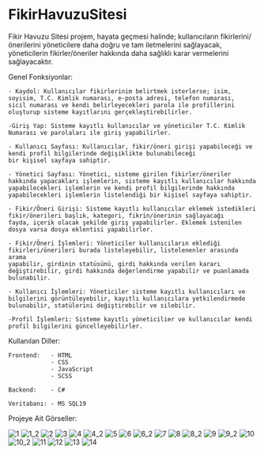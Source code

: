 # FikirHavuzuSitesi
Fikir Havuzu Sitesi projem, hayata geçmesi halinde; kullanıcıların fikirlerini/önerilerini yöneticilere daha doğru ve tam iletmelerini sağlayacak,
yöneticilerin fikirler/öneriler hakkında daha sağlıklı karar vermelerini sağlayacaktır.

Genel Fonksiyonlar:

    - Kaydol: Kullanıcılar fikirlerinim belirtmek isterlerse; isim, soyisim, T.C. Kimlik numarası, e-posta adresi, telefon numarası,
    sicil numarası ve kendi belirleyecekleri parola ile profillerini oluşturup sisteme kayıtlarını gerçekleştirebilirler.

    -Giriş Yap: Sisteme kayıtlı kullanıcılar ve yöneticiler T.C. Kimlik Numarası ve parolaları ile giriş yapabilirler.    

    - Kullanıcı Sayfası: Kullanıcılar, fikir/öneri girişi yapabileceği ve kendi profil bilgilerinde değişiklikte bulunabileceği
    bir kişisel sayfaya sahiptir.

    - Yönetici Sayfası: Yönetici, sisteme girilen fikirler/öneriler hakkında yapacakları işlemlerin, sisteme kayıtlı kullanıcılar hakkında
    yapabilecekleri işlemlerin ve kendi profil bilgilerinde hakkında yapabilecekleri işlemlerin listelendiği bir kişisel sayfaya sahiptir.

    - Fikir/Öneri Girişi: Sisteme kayıtlı kullanıcılar eklemek istedikleri fikir/önerileri başlık, kategori, fikrin/önerinin sağlayacağı
    fayda, içerik olacak şekilde giriş yapabilirler. Eklemek istenilen dosya varsa dosya eklentisi yapabilirler.

    - Fikir/Öneri İşlemleri: Yöneticiler kullanıcıların eklediği fikirleri/önerileri burada listeleyebilir, listelenenler arasında arama
    yapabilir, girdinin statüsünü, girdi hakkında verilen kararı değiştirebilir, girdi hakkında değerlendirme yapabilir ve puanlamada
    bulunabilir.

    - Kullanıcı İşlemleri: Yöneticiler sisteme kayıtlı kullanıcıları ve bilgilerini görüntüleyebilir, kayıtlı kullanıcılara yetkilendirmede
    bulunabilir, statülerini değiştirebilir ve silebilir.

    -Profil İşlemleri: Sisteme kayıtlı yöneticilier ve kullanıcılar kendi profil bilgilerini güncelleyebilirler.
    
Kullanılan Diller:

    Frontend:   - HTML
                - CSS
                - JavaScript
                - SCSS
    
    Backend:    - C#

    Veritabanı: - MS SQL19

Projeye Ait Görseller:

![1](https://github.com/omer-gulsoy/FikirHavuzuSitesi/assets/139320509/64035cee-2c59-4d0a-892c-055ea9fc660d)
![1_2](https://github.com/omer-gulsoy/FikirHavuzuSitesi/assets/139320509/862206ae-cbe2-4000-8090-90bf4bdc7688)
![2](https://github.com/omer-gulsoy/FikirHavuzuSitesi/assets/139320509/2915fac5-2fd2-466d-b122-ab7258ed7111)
![3](https://github.com/omer-gulsoy/FikirHavuzuSitesi/assets/139320509/2a408019-46db-4177-b2c6-5f968202f662)
![4](https://github.com/omer-gulsoy/FikirHavuzuSitesi/assets/139320509/08b0e6da-6857-4be3-b33f-c62a79843509)
![4_2](https://github.com/omer-gulsoy/FikirHavuzuSitesi/assets/139320509/d981b0b4-eca2-460b-bdd6-2e19d7e34955)
![5](https://github.com/omer-gulsoy/FikirHavuzuSitesi/assets/139320509/44fdd206-ce76-4bf5-9f99-9616e684e44a)
![6](https://github.com/omer-gulsoy/FikirHavuzuSitesi/assets/139320509/42d9b8a9-edd1-4e14-8bbf-4f75c08476f4)
![6_2](https://github.com/omer-gulsoy/FikirHavuzuSitesi/assets/139320509/17c9f04e-ced2-47ec-91c8-c3fdc370ad3d)
![7](https://github.com/omer-gulsoy/FikirHavuzuSitesi/assets/139320509/aff248f8-d872-4bee-a2ee-38721cff10fd)
![8](https://github.com/omer-gulsoy/FikirHavuzuSitesi/assets/139320509/6c122f19-deee-4a33-b3ab-41e41296dbeb)
![8_2](https://github.com/omer-gulsoy/FikirHavuzuSitesi/assets/139320509/00b4b589-abe7-4e41-97c1-93029ab05250)
![9](https://github.com/omer-gulsoy/FikirHavuzuSitesi/assets/139320509/2eafb082-bc19-49e4-8a9b-59112dde1784)
![9_2](https://github.com/omer-gulsoy/FikirHavuzuSitesi/assets/139320509/034a4b7c-20e1-4ef2-b64b-1fe6d9ac8cae)
![10](https://github.com/omer-gulsoy/FikirHavuzuSitesi/assets/139320509/ab1a9188-06c0-4148-b5ba-2f1b1ed762eb)
![10_2](https://github.com/omer-gulsoy/FikirHavuzuSitesi/assets/139320509/841077e5-e6d9-4720-86cd-c75bd6a76abf)
![11](https://github.com/omer-gulsoy/FikirHavuzuSitesi/assets/139320509/2330b4dd-e146-4d50-a5bb-ae787d631338)
![12](https://github.com/omer-gulsoy/FikirHavuzuSitesi/assets/139320509/9bd6f104-1461-42ac-8556-1b8a69805e17)
![13](https://github.com/omer-gulsoy/FikirHavuzuSitesi/assets/139320509/477c9649-742b-4cc5-bee6-553ba8d0ab19)
![14](https://github.com/omer-gulsoy/FikirHavuzuSitesi/assets/139320509/cdcf6b48-2267-4c62-a7e6-bac5aa616c15)
